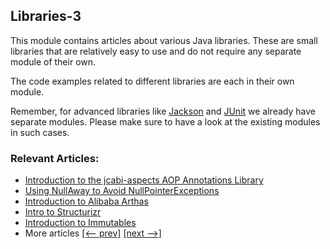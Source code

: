 ## Libraries-3

This module contains articles about various Java libraries. 
These are small libraries that are relatively easy to use and do not require any separate module of their own.

The code examples related to different libraries are each in their own module.

Remember, for advanced libraries like [Jackson](/jackson) and [JUnit](/testing-modules) we already have separate modules. Please make sure to have a look at the existing modules in such cases.

### Relevant Articles:
- [Introduction to the jcabi-aspects AOP Annotations Library](https://www.baeldung.com/java-jcabi-aspects)
- [Using NullAway to Avoid NullPointerExceptions](https://www.baeldung.com/java-nullaway)
- [Introduction to Alibaba Arthas](https://www.baeldung.com/java-alibaba-arthas-intro)
- [Intro to Structurizr](https://www.baeldung.com/structurizr)
- [Introduction to Immutables](https://www.baeldung.com/immutables)
- More articles [[<-- prev]](../libraries-2) [[next -->]](../libraries-4)
